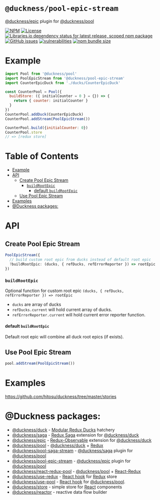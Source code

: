 # `@duckness/pool-epic-stream` <!-- omit in toc -->

[@duckness/epic](https://github.com/hitosu/duckness/tree/master/packages/epic) plugin for [@duckness/pool](https://github.com/hitosu/duckness/tree/master/packages/pool)

[![NPM](https://img.shields.io/npm/v/@duckness/pool-epic-stream)](https://www.npmjs.com/package/@duckness/pool-epic-stream)
[![License](https://img.shields.io/github/license/hitosu/duckness)](https://github.com/hitosu/duckness/blob/master/LICENSE)
[![Libraries.io dependency status for latest release, scoped npm package](https://img.shields.io/librariesio/release/npm/@duckness/pool-epic-stream)](https://www.npmjs.com/package/@duckness/pool-epic-stream?activeTab=dependencies)
[![GitHub issues](https://img.shields.io/github/issues/hitosu/duckness)](https://github.com/hitosu/duckness/issues)
[![vulnerabilities](https://img.shields.io/snyk/vulnerabilities/npm/@duckness/pool-epic-stream)](https://github.com/hitosu/duckness/issues)
[![npm bundle size](https://img.shields.io/bundlephobia/min/@duckness/pool-epic-stream)](https://www.npmjs.com/package/@duckness/pool-epic-stream)

# Example

```js
import Pool from '@duckness/pool'
import PoolEpicStream from '@duckness/pool-epic-stream'
import CounterEpicDuck from './ducks/CounterEpicDuck'

const CounterPool = Pool({
  buildStore: ({ initialCounter = 0 } = {}) => {
    return { counter: initialCounter }
  }
})
CounterPool.addDuck(CounterEpicDuck)
CounterPool.addStream(PoolEpicStream())

CounterPool.build({initialCounter: 0})
CounterPool.store
// => [redux store]
```

# Table of Contents <!-- omit in toc -->

- [Example](#example)
- [API](#api)
  - [Create Pool Epic Stream](#create-pool-epic-stream)
    - [`buildRootEpic`](#buildrootepic)
      - [default `buildRootEpic`](#default-buildrootepic)
  - [Use Pool Epic Stream](#use-pool-epic-stream)
- [Examples](#examples)
- [@Duckness packages:](#duckness-packages)

# API

## Create Pool Epic Stream

```js
PoolEpicStream({
  // build custom root epic from ducks instead of default root epic
  ?buildRootEpic: (ducks, { refDucks, refErrorReporter }) => rootEpic
})
```

### `buildRootEpic`
Optional function for custom root epic
`(ducks, { refDucks, refErrorReporter }) => rootEpic`

* `ducks` are array of ducks
* `refDucks.current` will hold current array of ducks.
* `refErrorReporter.current` will hold current error reporter function.

#### default `buildRootEpic`

Default root epic will combine all duck root epics (if exists).

## Use Pool Epic Stream

```js
pool.addStream(PoolEpicStream())
```

# Examples

https://github.com/hitosu/duckness/tree/master/stories

# @Duckness packages:

* [@duckness/duck](https://github.com/hitosu/duckness/tree/master/packages/duck) - [Modular Redux Ducks](https://github.com/erikras/ducks-modular-redux) hatchery
* [@duckness/saga](https://github.com/hitosu/duckness/tree/master/packages/saga) - [Redux Saga](https://redux-saga.js.org/) extension for [@duckness/duck](https://github.com/hitosu/duckness/tree/master/packages/duck)
* [@duckness/epic](https://github.com/hitosu/duckness/tree/master/packages/epic) - [Redux-Observable](https://redux-observable.js.org/) extension for [@duckness/duck](https://github.com/hitosu/duckness/tree/master/packages/duck)
* [@duckness/pool](https://github.com/hitosu/duckness/tree/master/packages/pool) - [@duckness/duck](https://github.com/hitosu/duckness/tree/master/packages/duck) + [Redux](https://redux.js.org/)
* [@duckness/pool-saga-stream](https://github.com/hitosu/duckness/tree/master/packages/pool-saga-stream) - [@duckness/saga](https://github.com/hitosu/duckness/tree/master/packages/saga) plugin for [@duckness/pool](https://github.com/hitosu/duckness/tree/master/packages/pool)
* [@duckness/pool-epic-stream](https://github.com/hitosu/duckness/tree/master/packages/pool-epic-stream) - [@duckness/epic](https://github.com/hitosu/duckness/tree/master/packages/epic) plugin for [@duckness/pool](https://github.com/hitosu/duckness/tree/master/packages/pool)
* [@duckness/react-redux-pool](https://github.com/hitosu/duckness/tree/master/packages/react-redux-pool) - [@duckness/pool](https://github.com/hitosu/duckness/tree/master/packages/pool) + [React-Redux](https://react-redux.js.org/)
* [@duckness/use-redux](https://github.com/hitosu/duckness/tree/master/packages/use-redux) - [React hook](https://reactjs.org/docs/hooks-intro.html) for [Redux](https://react-redux.js.org/) store
* [@duckness/use-pool](https://github.com/hitosu/duckness/tree/master/packages/use-pool) - [React hook](https://reactjs.org/docs/hooks-intro.html) for [@duckness/pool](https://github.com/hitosu/duckness/tree/master/packages/pool).
* [@duckness/store](https://github.com/hitosu/duckness/tree/master/packages/store) - simple store for [React](https://reactjs.org/) components
* [@duckness/reactor](https://github.com/hitosu/duckness/tree/master/packages/reactor) - reactive data flow builder
